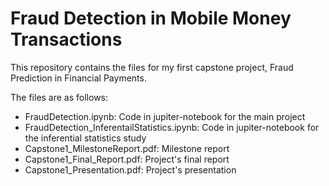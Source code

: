 # Fraud Detection in Mobile Money Transactions
This repository contains the files for my first capstone project, Fraud Prediction in Financial Payments.

The files are as follows:
- FraudDetection.ipynb: Code in jupiter-notebook for the main project
- FraudDetection_InferentailStatistics.ipynb:  Code in jupiter-notebook for the inferential statistics study
- Capstone1_MilestoneReport.pdf: Milestone report
- Capstone1_Final_Report.pdf: Project's final report
- Capstone1_Presentation.pdf: Project's presentation



